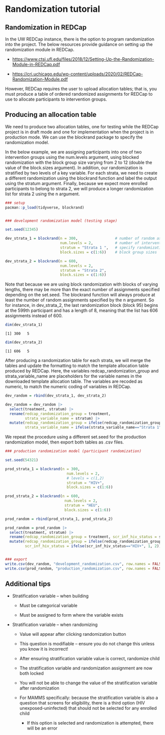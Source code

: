 # Randomization tutorial


## Randomization in REDCap

In the UW REDCap instance, there is the option to program randomization
into the project. The below resources provide guidance on setting up the
randomization module in REDCap.

- <https://www.ctsi.ufl.edu/files/2018/12/Setting-Up-the-Randomization-Module-in-REDCap.pdf>

- <https://cri.uchicago.edu/wp-content/uploads/2020/02/REDCap-Randomization-Module.pdf>

However, REDCap requires the user to upload allocation tables; that is,
you must produce a table of ordered randomized assignments for REDCap to
use to allocate participants to intervention groups.

## Producing an allocation table

We need to produce two allocation tables, one for testing while the
REDCap project is in draft mode and one for implementation when the
project is in production mode. We can use the blockrand package to
specify the randomization model.

In the below example, we are assigning participants into one of two
intervention groups using the num.levels argument, using blocked
randomization with the block group size varying from 2 to 12 (double the
value of the block.sizes argument). In addition, our randomization is
stratified by two levels of a key variable. For each strata, we need to
create a different randomization using the blockrand function and label
the output using the stratum argument. Finally, because we expect more
enrolled participants to belong to strata 2, we will produce a longer
randomization list for strata 2 using the n argument.

``` r
### setup
pacman::p_load(tidyverse, blockrand)


### development randomization model (testing stage)

set.seed(12345)

dev_strata_1 = blockrand(n = 300,                 # number of random assignments (i.e. individuals)
                         num.levels = 2,          # number of intervention groups
                         stratum = "Strata 1 ",   # specify randomization strata
                         block.sizes = c(1:6))    # block group sizes

dev_strata_2 = blockrand(n = 600, 
                         num.levels = 2,
                         stratum = "Strata 2",
                         block.sizes = c(1:6))
```

Note that because we are using block randomization with blocks of
varying lengths, there may be more than the exact number of assignments
specified depending on the set.seed. The blockrand function will always
produce at least the number of random assignments specified by the n
argument. So for instance, in dev_strata_2, the last randomization block
(block 95) begins at the 599th participant and has a length of 8,
meaning that the list has 606 assignments instead of 600.

``` r
dim(dev_strata_1)
```

    [1] 300   5

``` r
dim(dev_strata_2)
```

    [1] 606   5

After producing a randomization table for each strata, we will merge the
tables and update the formatting to match the template allocation table
produced by REDCap. Here, the variables redcap_randomization_group and
strata_variable_name are placeholders for the variable names in the
downloaded template allocation table. The variables are recoded as
numeric, to match the numeric coding of variables in REDCap.

``` r
dev_random = rbind(dev_strata_1, dev_strata_2)

dev_random = dev_random |>
  select(treatment, stratum) |>
  rename(redcap_randomization_group = treatment, 
         strata_variable_name = stratum) |>
  mutate(redcap_randomization_group = ifelse(redcap_randomization_group=="A", 1, 2),
         strata_variable_name = ifelse(strata_variable_name=="Strata 1", 1, 2))
```

We repeat the procedure using a different set.seed for the production
randomization model, then export both tables as .csv files.

``` r
### production randomization model (participant randomization)

set.seed(54321)

prod_strata_1 = blockrand(n = 300, 
                            num.levels = 2,
                            # levels = c(1,2)
                            stratum = "HIV+",
                            block.sizes = c(1:6))

prod_strata_2 = blockrand(n = 600, 
                           num.levels = 2,
                           stratum = "HEU",
                           block.sizes = c(1:6))

prod_random = rbind(prod_strata_1, prod_strata_2)

prod_random = prod_random |>
  select(treatment, stratum) |>
  rename(redcap_randomization_group = treatment, scr_inf_hiv_status = stratum) |>
  mutate(redcap_randomization_group = ifelse(redcap_randomization_group=="A", 1, 2),
         scr_inf_hiv_status = ifelse(scr_inf_hiv_status=="HIV+", 1, 2))


### export
write.csv(dev_random, "development_randomization.csv", row.names = FALSE)
write.csv(prod_random, "production_randomization.csv", row.names = FALSE)
```

## Additional tips

- Stratification variable – when building

  - Must be categorical variable

  - Must be assigned to form where the variable exists

- Stratification variable – when randomizing

  - Value will appear after clicking randomization button

  - This question is modifiable – ensure you do not change this unless
    you know it is incorrect!

  - After ensuring stratification variable value is correct, randomize
    child

  - The stratification variable and randomization assignment are now
    both locked

  - You will not be able to change the value of the stratification
    variable after randomization

  - For MAMMS specifically: because the stratification variable is also
    a question that screens for eligibility, there is a third option
    (HIV unexposed-uninfected) that should not be selected for any
    enrolled child

    - If this option is selected and randomization is attempted, there
      will be an error
